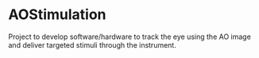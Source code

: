 # AOStimulation
Project to develop software/hardware to track the eye using the AO image and deliver targeted stimuli through the instrument.
